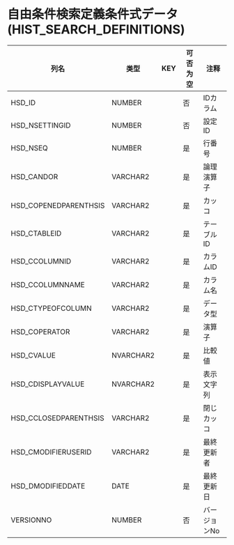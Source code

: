 # 自由条件検索定義条件式データ(HIST_SEARCH_DEFINITIONS)
| 列名   | 类型   | KEY  | 可否为空 | 注释   |
| ---- | ---- | ---- | ---- | ---- |
|HSD_ID|NUMBER||否|IDカラム|
|HSD_NSETTINGID|NUMBER||否|設定ID|
|HSD_NSEQ|NUMBER||是|行番号|
|HSD_CANDOR|VARCHAR2||是|論理演算子|
|HSD_COPENEDPARENTHSIS|VARCHAR2||是|カッコ|
|HSD_CTABLEID|VARCHAR2||是|テーブルID|
|HSD_CCOLUMNID|VARCHAR2||是|カラムID|
|HSD_CCOLUMNNAME|VARCHAR2||是|カラム名|
|HSD_CTYPEOFCOLUMN|VARCHAR2||是|データ型|
|HSD_COPERATOR|VARCHAR2||是|演算子|
|HSD_CVALUE|NVARCHAR2||是|比較値|
|HSD_CDISPLAYVALUE|NVARCHAR2||是|表示文字列|
|HSD_CCLOSEDPARENTHSIS|VARCHAR2||是|閉じカッコ|
|HSD_CMODIFIERUSERID|VARCHAR2||是|最終更新者|
|HSD_DMODIFIEDDATE|DATE||是|最終更新日|
|VERSIONNO|NUMBER||否|バージョンNo|
